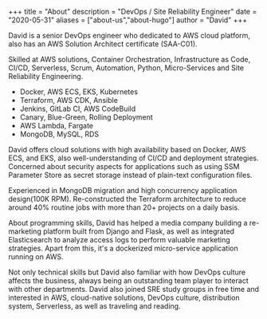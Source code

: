+++
title = "About"
description = "DevOps / Site Reliability Engineer"
date = "2020-05-31"
aliases = ["about-us","about-hugo"]
author = "David"
+++

David is a senior DevOps engineer who dedicated to AWS cloud platform, also has an AWS Solution Architect certificate (SAA-C01).

Skilled at AWS solutions, Container Orchestration, Infrastructure as Code, CI/CD, Serverless, Scrum, Automation, Python, Micro-Services and Site Reliability Engineering.

- Docker, AWS ECS, EKS, Kubernetes
- Terraform, AWS CDK, Ansible
- Jenkins, GitLab CI, AWS CodeBuild
- Canary, Blue-Green, Rolling Deployment
- AWS Lambda, Fargate
- MongoDB, MySQL, RDS


David offers cloud solutions with high availability based on Docker, AWS ECS, and EKS, also well-understanding of CI/CD and deployment strategies. Concerned about security aspects for applications such as using SSM Parameter Store as secret storage instead of plain-text configuration files.

Experienced in MongoDB migration and high concurrency application design(100K RPM). Re-constructed the Terraform architecture to reduce around 40% routine jobs with more than 20+ projects on a daily basis.

About programming skills, David has helped a media company building a re-marketing platform built from Django and Flask, as well as integrated Elasticsearch to analyze access logs to perform valuable marketing strategies. Apart from this, it's a dockerized micro-service application running on AWS.

Not only technical skills but David also familiar with how DevOps culture affects the business, always being an outstanding team player to interact with other departments. David also joined SRE study groups in free time and interested in AWS, cloud-native solutions, DevOps culture, distribution system, Serverless, as well as traveling and reading.